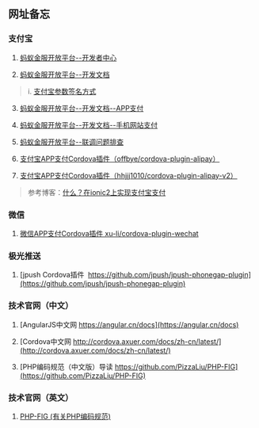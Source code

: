 ## 网址备忘

### 支付宝
1. [蚂蚁金服开放平台--开发者中心](https://openhome.alipay.com/platform/developerIndex.htm)

2. [蚂蚁金服开放平台--开发文档](https://openhome.alipay.com/developmentDocument.htm)
> i. [支付宝参数签名方式](https://docs.open.alipay.com/291/106118)

3. [蚂蚁金服开放平台--开发文档--APP支付](https://docs.open.alipay.com/204)

4. [蚂蚁金服开放平台--开发文档--手机网站支付](https://docs.open.alipay.com/203)

5. [蚂蚁金服开放平台--联调问题排查](https://docs.open.alipay.com/common/fr9vsk)

6. [支付宝APP支付Cordova插件（offbye/cordova-plugin-alipay）](https://github.com/offbye/cordova-plugin-alipay)

7. [支付宝APP支付Cordova插件（hhjjj1010/cordova-plugin-alipay-v2）](https://github.com/hhjjj1010/cordova-plugin-alipay-v2)
> 参考博客：[什么？在ionic2上实现支付宝支付](http://blog.csdn.net/qq_15096707/article/details/53073547)

### 微信
1. [微信APP支付Cordova插件 xu-li/cordova-plugin-wechat](https://github.com/xu-li/cordova-plugin-wechat)

### 极光推送
1. [jpush Cordova插件  https://github.com/jpush/jpush-phonegap-plugin](https://github.com/jpush/jpush-phonegap-plugin)

### 技术官网（中文）
1. [AngularJS中文网  https://angular.cn/docs](https://angular.cn/docs)

2. [Cordova中文网   http://cordova.axuer.com/docs/zh-cn/latest/](http://cordova.axuer.com/docs/zh-cn/latest/)

3. [PHP编码规范（中文版）导读  https://github.com/PizzaLiu/PHP-FIG](https://github.com/PizzaLiu/PHP-FIG)


### 技术官网（英文）
1. [PHP-FIG (有关PHP编码规范)](http://www.php-fig.org/)

